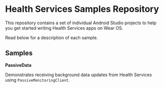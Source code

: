 Health Services Samples Repository
======================

This repository contains a set of individual Android Studio projects to help you
get started writing Health Services apps on Wear OS.

Read below for a description of each sample.


Samples
-------

**PassiveData**

Demonstrates receiving background data updates from Health Services using
`PassiveMonitoringClient`.
